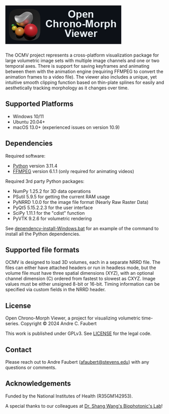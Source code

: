 # ![Open Chrono-Morph Viewer](ui/graphics/design/logo_text.png)

The OCMV project represents a cross-platform visualization package for
large volumetric image sets with multiple image channels and one or two
temporal axes. There is support for saving keyframes and animating
between them with the animation engine (requiring FFMPEG to convert the 
animation frames to a video file). The viewer also includes a unique,
yet intuitive smooth clipping function based on thin-plate splines for 
easily and aesthetically tracking morphology as it changes over time.

## Supported Platforms

- Windows 10/11
- Ubuntu 20.04+
- macOS 13.0+ (experienced issues on version 10.9)

## Dependencies

Required software:
- [Python](https://www.python.org/downloads) version 3.11.4
- [FFMPEG](https://ffmpeg.org/download.html) version 6.1.1 (only required for animating videos)

Required 3rd party Python packages:
- NumPy 1.25.2 for 3D data operations
- PSutil 5.9.5 for getting the current RAM usage
- PyNRRD 1.0.0 for the image file format (Nearly Raw Raster Data)
- PyQt5 5.15.2.2.3 for the user interface
- SciPy 1.11.1 for the "cdist" function
- PyVTK 9.2.6 for volumetric rendering

See [dependency-install-Windows.bat](dependency-install-Windows.bat) for an example of the command to install all the Python dependencies.

## Supported file formats

OCMV is designed to load 3D volumes, each in a separate NRRD file. The files can either have attached headers or run in headless mode, but the volume file must have three spatial dimensions (XYZ), with an optional channel dimension (C) ordered from fastest to slowest as CXYZ. Image values must be either unsigned 8-bit or 16-bit. Timing information can be specified via custom fields in the NRRD header.

## License

Open Chrono-Morph Viewer, a project for visualizing volumetric time-series.
Copyright © 2024 Andre C. Faubert

This work is published under GPLv3. See [LICENSE](LICENSE) for the legal code.

## Contact

Please reach out to Andre Faubert (<afaubert@stevens.edu>) with any questions or comments.

## Acknowledgements

Funded by the National Institutes of Health (R35GM142953).

A special thanks to our colleagues at [Dr. Shang Wang's Biophotonic's Lab](https://www.shangwanglab.org/team)!